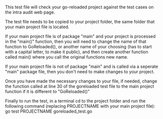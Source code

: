 This test file will check your go-reloaded project against the test cases on the intra audit web page.

The test file needs to be copied to your project folder, the same folder that your main project file is located.

If your main project file is of package "main" and your project is processed in the "main()" function, then you will need to change the name of that function to GoReloaded(), or another name of your choosing (has to start with a capital letter, to make it public), and then create another function called main() where you call the original functions new name.

If your main project file is not of package "main" and is called via a seperate "main" package file, then you don't need to make changes to your project.

Once you have made the necessary changes to your file, if needed, change the function called at line 30 of the goreloaded test file to the main project function if it is different to "GoReloaded()"

Finally to run the test, in a terminal cd to the project folder and run the following command (replacing PROJECTNAME with your main project file): <br/>
go test PROJECTNAME goreloaded_test.go
